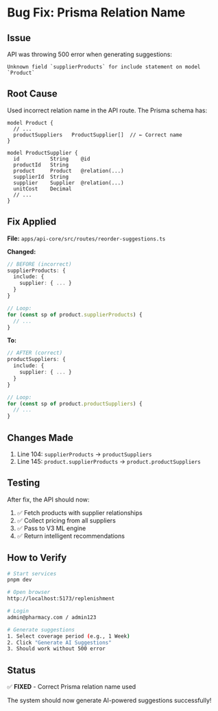 # Bug Fix: Prisma Relation Name

## Issue

API was throwing 500 error when generating suggestions:

```
Unknown field `supplierProducts` for include statement on model `Product`
```

## Root Cause

Used incorrect relation name in the API route. The Prisma schema has:

```prisma
model Product {
  // ...
  productSuppliers   ProductSupplier[]  // ← Correct name
}

model ProductSupplier {
  id          String    @id
  productId   String
  product     Product   @relation(...)
  supplierId  String
  supplier    Supplier  @relation(...)
  unitCost    Decimal
  // ...
}
```

## Fix Applied

**File:** `apps/api-core/src/routes/reorder-suggestions.ts`

**Changed:**
```typescript
// BEFORE (incorrect)
supplierProducts: {
  include: {
    supplier: { ... }
  }
}

// Loop:
for (const sp of product.supplierProducts) {
  // ...
}
```

**To:**
```typescript
// AFTER (correct)
productSuppliers: {
  include: {
    supplier: { ... }
  }
}

// Loop:
for (const sp of product.productSuppliers) {
  // ...
}
```

## Changes Made

1. Line 104: `supplierProducts` → `productSuppliers`
2. Line 145: `product.supplierProducts` → `product.productSuppliers`

## Testing

After fix, the API should now:
1. ✅ Fetch products with supplier relationships
2. ✅ Collect pricing from all suppliers
3. ✅ Pass to V3 ML engine
4. ✅ Return intelligent recommendations

## How to Verify

```bash
# Start services
pnpm dev

# Open browser
http://localhost:5173/replenishment

# Login
admin@pharmacy.com / admin123

# Generate suggestions
1. Select coverage period (e.g., 1 Week)
2. Click "Generate AI Suggestions"
3. Should work without 500 error
```

## Status

✅ **FIXED** - Correct Prisma relation name used

The system should now generate AI-powered suggestions successfully!
